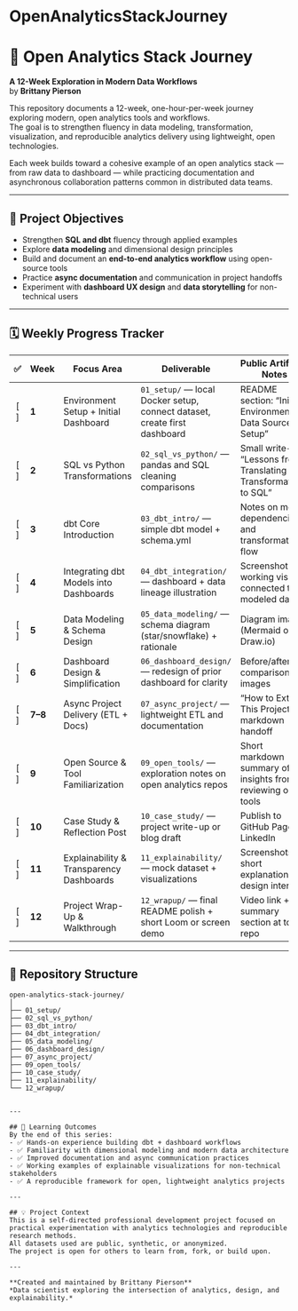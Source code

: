 # OpenAnalyticsStackJourney

# 🧭 Open Analytics Stack Journey  
**A 12-Week Exploration in Modern Data Workflows**  
by **Brittany Pierson**

This repository documents a 12-week, one-hour-per-week journey exploring modern, open analytics tools and workflows.  
The goal is to strengthen fluency in data modeling, transformation, visualization, and reproducible analytics delivery using lightweight, open technologies.

Each week builds toward a cohesive example of an open analytics stack — from raw data to dashboard — while practicing documentation and asynchronous collaboration patterns common in distributed data teams.

---

## 🎯 Project Objectives
- Strengthen **SQL and dbt** fluency through applied examples  
- Explore **data modeling** and dimensional design principles  
- Build and document an **end-to-end analytics workflow** using open-source tools  
- Practice **async documentation** and communication in project handoffs  
- Experiment with **dashboard UX design** and **data storytelling** for non-technical users  

---

## 🗓️ Weekly Progress Tracker

| ✅ | **Week** | **Focus Area** | **Deliverable** | **Public Artifact / Notes** |
|:--:|-----------|----------------|-----------------|------------------------------|
| [ ] | **1** | Environment Setup + Initial Dashboard | `01_setup/` — local Docker setup, connect dataset, create first dashboard | README section: “Initial Environment & Data Source Setup” |
| [ ] | **2** | SQL vs Python Transformations | `02_sql_vs_python/` — pandas and SQL cleaning comparisons | Small write-up: “Lessons from Translating Transformations to SQL” |
| [ ] | **3** | dbt Core Introduction | `03_dbt_intro/` — simple dbt model + schema.yml | Notes on model dependencies and transformation flow |
| [ ] | **4** | Integrating dbt Models into Dashboards | `04_dbt_integration/` — dashboard + data lineage illustration | Screenshot of working visual connected to modeled data |
| [ ] | **5** | Data Modeling & Schema Design | `05_data_modeling/` — schema diagram (star/snowflake) + rationale | Diagram image (Mermaid or Draw.io) |
| [ ] | **6** | Dashboard Design & Simplification | `06_dashboard_design/` — redesign of prior dashboard for clarity | Before/after comparison images |
| [ ] | **7–8** | Async Project Delivery (ETL + Docs) | `07_async_project/` — lightweight ETL and documentation | “How to Extend This Project” markdown handoff |
| [ ] | **9** | Open Source & Tool Familiarization | `09_open_tools/` — exploration notes on open analytics repos | Short markdown summary of insights from reviewing open tools |
| [ ] | **10** | Case Study & Reflection Post | `10_case_study/` — project write-up or blog draft | Publish to GitHub Pages or LinkedIn |
| [ ] | **11** | Explainability & Transparency Dashboards | `11_explainability/` — mock dataset + visualizations | Screenshots + short explanation of design intent |
| [ ] | **12** | Project Wrap-Up & Walkthrough | `12_wrapup/` — final README polish + short Loom or screen demo | Video link + summary section at top of repo |

---

## 📂 Repository Structure

```plaintext
open-analytics-stack-journey/
│
├── 01_setup/
├── 02_sql_vs_python/
├── 03_dbt_intro/
├── 04_dbt_integration/
├── 05_data_modeling/
├── 06_dashboard_design/
├── 07_async_project/
├── 09_open_tools/
├── 10_case_study/
├── 11_explainability/
└── 12_wrapup/


---

## 🧩 Learning Outcomes
By the end of this series:
- ✅ Hands-on experience building dbt + dashboard workflows  
- ✅ Familiarity with dimensional modeling and modern data architecture  
- ✅ Improved documentation and async communication practices  
- ✅ Working examples of explainable visualizations for non-technical stakeholders  
- ✅ A reproducible framework for open, lightweight analytics projects  

---

## 💡 Project Context
This is a self-directed professional development project focused on practical experimentation with analytics technologies and reproducible research methods.  
All datasets used are public, synthetic, or anonymized.  
The project is open for others to learn from, fork, or build upon.

---

**Created and maintained by Brittany Pierson**  
*Data scientist exploring the intersection of analytics, design, and explainability.*
